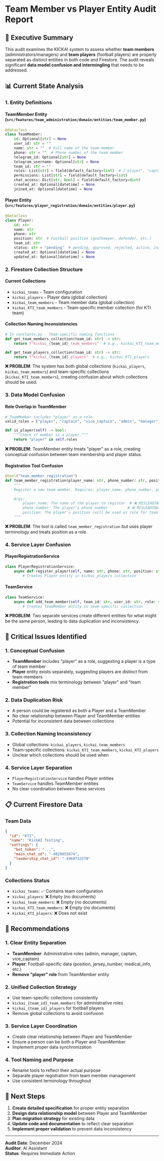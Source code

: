 # Team Member vs Player Entity Audit Report

## 🎯 **Executive Summary**

This audit examines the KICKAI system to assess whether **team members** (administrators/managers) and **team players** (football players) are properly separated as distinct entities in both code and Firestore. The audit reveals significant **data model confusion and intermingling** that needs to be addressed.

## 📊 **Current State Analysis**

### 1. **Entity Definitions**

#### **TeamMember Entity** (`src/features/team_administration/domain/entities/team_member.py`)
```python
@dataclass
class TeamMember:
    id: Optional[str] = None
    user_id: str = ""
    name: str = ""  # Full name of the team member
    phone: str = ""  # Phone number of the team member
    telegram_id: Optional[str] = None
    telegram_username: Optional[str] = None
    team_id: str = ""
    roles: List[str] = field(default_factory=list)  # ["player", "captain", "admin", "manager"]
    permissions: List[str] = field(default_factory=list)
    chat_access: Dict[str, bool] = field(default_factory=dict)
    created_at: Optional[datetime] = None 
    joined_at: Optional[datetime] = None
```

#### **Player Entity** (`src/features/player_registration/domain/entities/player.py`)
```python
@dataclass
class Player:
    id: str
    name: str
    phone: str
    position: str  # Football position (goalkeeper, defender, etc.)
    team_id: str
    status: str = "pending"  # pending, approved, rejected, active, inactive
    created_at: Optional[datetime] = None
    updated_at: Optional[datetime] = None
```

### 2. **Firestore Collection Structure**

#### **Current Collections**
- `kickai_teams` - Team configuration
- `kickai_players` - Player data (global collection)
- `kickai_team_members` - Team member data (global collection)
- `kickai_KTI_team_members` - Team-specific member collection (for KTI team)

#### **Collection Naming Inconsistencies**
```python
# In constants.py - Team-specific naming functions
def get_team_members_collection(team_id: str) -> str:
    return f"kickai_{team_id}_team_members"  # e.g., kickai_KTI_team_members

def get_team_players_collection(team_id: str) -> str:
    return f"kickai_{team_id}_players"  # e.g., kickai_KTI_players
```

**❌ PROBLEM**: The system has both global collections (`kickai_players`, `kickai_team_members`) and team-specific collections (`kickai_KTI_team_members`), creating confusion about which collections should be used.

### 3. **Data Model Confusion**

#### **Role Overlap in TeamMember**
```python
# TeamMember includes "player" as a role
valid_roles = ["player", "captain", "vice_captain", "admin", "manager"]

def is_player(self) -> bool:
    """Check if member is a player."""
    return "player" in self.roles
```

**❌ PROBLEM**: TeamMember entity treats "player" as a role, creating conceptual confusion between team membership and player status.

#### **Registration Tool Confusion**
```python
@tool("team_member_registration")
def team_member_registration(player_name: str, phone_number: str, position: str, team_id: str, user_id: str = None) -> str:
    """
    Register a new team member. Requires: player_name, phone_number, position, team_id
    
    Args:
        player_name: The name of the player to register  # ❌ MISLEADING
        phone_number: The player's phone number         # ❌ MISLEADING
        position: The player's position (will be used as role for team member)  # ❌ CONFUSING
    """
```

**❌ PROBLEM**: The tool is called `team_member_registration` but uses player terminology and treats position as a role.

### 4. **Service Layer Confusion**

#### **PlayerRegistrationService**
```python
class PlayerRegistrationService:
    async def register_player(self, name: str, phone: str, position: str, team_id: str) -> Player:
        # Creates Player entity in kickai_players collection
```

#### **TeamService**
```python
class TeamService:
    async def add_team_member(self, team_id: str, user_id: str, role: str, name: str, phone: str) -> TeamMember:
        # Creates TeamMember entity in team-specific collection
```

**❌ PROBLEM**: Two separate services create different entities for what might be the same person, leading to data duplication and inconsistency.

## 🚨 **Critical Issues Identified**

### 1. **Conceptual Confusion**
- **TeamMember** includes "player" as a role, suggesting a player is a type of team member
- **Player** entity exists separately, suggesting players are distinct from team members
- **Registration tools** mix terminology between "player" and "team member"

### 2. **Data Duplication Risk**
- A person could be registered as both a Player and a TeamMember
- No clear relationship between Player and TeamMember entities
- Potential for inconsistent data between collections

### 3. **Collection Naming Inconsistency**
- Global collections: `kickai_players`, `kickai_team_members`
- Team-specific collections: `kickai_KTI_team_members`, `kickai_KTI_players`
- Unclear which collections should be used when

### 4. **Service Layer Separation**
- `PlayerRegistrationService` handles Player entities
- `TeamService` handles TeamMember entities
- No clear coordination between these services

## 📋 **Current Firestore Data**

### **Team Data**
```json
{
  "id": "KTI",
  "name": "KickAI Testing",
  "settings": {
    "bot_token": "...",
    "main_chat_id": "-4829855674",
    "leadership_chat_id": "-4969733370"
  }
}
```

### **Collections Status**
- `kickai_teams`: ✅ Contains team configuration
- `kickai_players`: ❌ Empty (no documents)
- `kickai_team_members`: ❌ Empty (no documents)
- `kickai_KTI_team_members`: ❌ Empty (no documents)
- `kickai_KTI_players`: ❌ Does not exist

## 🎯 **Recommendations**

### 1. **Clear Entity Separation**
- **TeamMember**: Administrative roles (admin, manager, captain, vice_captain)
- **Player**: Football-specific data (position, jersey_number, medical_info, etc.)
- **Remove "player" role** from TeamMember entity

### 2. **Unified Collection Strategy**
- Use team-specific collections consistently
- `kickai_{team_id}_team_members` for administrative roles
- `kickai_{team_id}_players` for football players
- Remove global collections to avoid confusion

### 3. **Service Layer Coordination**
- Create clear relationship between Player and TeamMember
- Ensure a person can be both a Player and TeamMember
- Implement proper data synchronization

### 4. **Tool Naming and Purpose**
- Rename tools to reflect their actual purpose
- Separate player registration from team member management
- Use consistent terminology throughout

## 📝 **Next Steps**

1. **Create detailed specification** for proper entity separation
2. **Design data relationship model** between Player and TeamMember
3. **Plan migration strategy** for existing data
4. **Update code and documentation** to reflect clear separation
5. **Implement proper validation** to prevent data inconsistency

---

**Audit Date**: December 2024  
**Auditor**: AI Assistant  
**Status**: Requires Immediate Action 